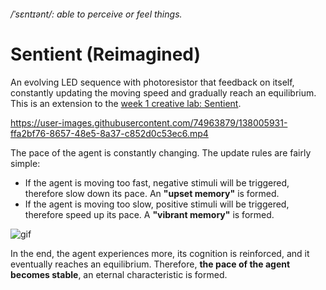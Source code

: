 ###### /ˈsɛntɪənt/: able to perceive or feel things.  
# Sentient (Reimagined)  

An evolving LED sequence with photoresistor that feedback on itself, constantly updating the moving speed and gradually reach an equilibrium. This is an extension to the [week 1 creative lab: Sentient](https://github.com/jasper-zheng/cci-pcomp-jasper-zheng/tree/main/week_01/Pt.%202%20Creative_Labs).  

https://user-images.githubusercontent.com/74963879/138005931-ffa2bf76-8657-48e5-8a37-c852d0c53ec6.mp4  

The pace of the agent is constantly changing. The update rules are fairly simple:  
 * If the agent is moving too fast, negative stimuli will be triggered, therefore slow down its pace. An **"upset memory"** is formed.
 * If the agent is moving too slow, positive stimuli will be triggered, therefore speed up its pace. A **"vibrant memory"** is formed.  

![gif](https://github.com/jasper-zheng/cci-pcomp-jasper-zheng/blob/main/week_03/Lab_04_Feedback_System/Sequence_01.gif?raw=true)  

In the end, the agent experiences more, its cognition is reinforced, and it eventually reaches an equilibrium. Therefore, **the pace of the agent becomes stable**, an eternal characteristic is formed.  
